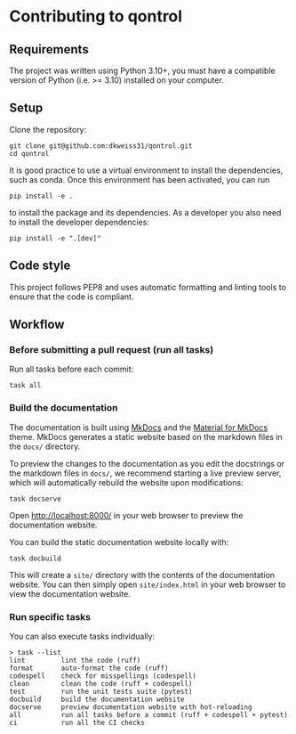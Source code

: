# Contributing to qontrol

## Requirements

The project was written using Python 3.10+, you must have a compatible version of Python (i.e. >= 3.10) installed on your computer.

## Setup

Clone the repository:

```shell
git clone git@github.com:dkweiss31/qontrol.git
cd qontrol
```

It is good practice to use a virtual environment to install the dependencies, such as conda. Once this environment has been activated, you can run 

```shell
pip install -e .
```

to install the package and its dependencies. As a developer you also need to install the developer dependencies:

```shell
pip install -e ".[dev]"
```

## Code style

This project follows PEP8 and uses automatic formatting and linting tools to ensure that the code is compliant.

## Workflow

### Before submitting a pull request (run all tasks)

Run all tasks before each commit:

```shell
task all
```

### Build the documentation

The documentation is built using [MkDocs](https://www.mkdocs.org/) and the [Material for MkDocs](https://squidfunk.github.io/mkdocs-material/) theme. MkDocs generates a static website based on the markdown files in the `docs/` directory.

To preview the changes to the documentation as you edit the docstrings or the markdown files in `docs/`, we recommend starting a live preview server, which will automatically rebuild the website upon modifications:

```shell
task docserve
```

Open <http://localhost:8000/> in your web browser to preview the documentation website.

You can build the static documentation website locally with:

```shell
task docbuild
```

This will create a `site/` directory with the contents of the documentation website. You can then simply open `site/index.html` in your web browser to view the documentation website.

### Run specific tasks

You can also execute tasks individually:

```shell
> task --list
lint         lint the code (ruff)
format       auto-format the code (ruff)
codespell    check for misspellings (codespell)
clean        clean the code (ruff + codespell)
test         run the unit tests suite (pytest)
docbuild     build the documentation website
docserve     preview documentation website with hot-reloading
all          run all tasks before a commit (ruff + codespell + pytest)
ci           run all the CI checks
```
